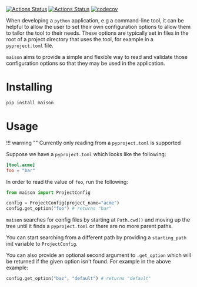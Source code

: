 [![Actions Status](https://github.com/dbatten5/maison/workflows/Tests/badge.svg)](https://github.com/dbatten5/maison/actions)
[![Actions Status](https://github.com/dbatten5/maison/workflows/Release/badge.svg)](https://github.com/dbatten5/maison/actions)
[![codecov](https://codecov.io/gh/dbatten5/maison/branch/main/graph/badge.svg?token=948J8ECAQT)](https://codecov.io/gh/dbatten5/maison)

When developing a `python` application, e.g a command-line tool, it can be
helpful to allow the user to set their own configuration options to allow them
to tailor the tool to their needs. These options are typically set in files in
the root of a project directory that uses the tool, for example in a
`pyproject.toml` file.

`maison` aims to provide a simple and flexible way to read and validate those
configuration options so that they may be used in the application.

# Installing

```bash
pip install maison
```

# Usage

!!! warning ""
    Currently only reading from a `pyproject.toml` is supported

Suppose we have a `pyproject.toml` which looks like the following:

```toml
[tool.acme]
foo = "bar"
```

In order to read the value of `foo`, run the following:

```python
from maison import ProjectConfig

config = ProjectConfig(project_name="acme")
config.get_option("foo") # returns "bar"
```

`maison` searches for config files by starting at `Path.cwd()` and moving up
the tree until it finds a `pyproject.toml` or there are no more parent paths.

You can start searching from a different path by providing a `starting_path`
init variable to `ProjectConfig`.

You can also provide an optional second argument to `.get_option` which will
be returned if the given option isn't found. For example in the above example:

```python
config.get_option("baz", "default") # returns "default"
```
